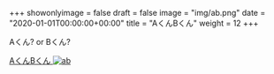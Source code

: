 +++
showonlyimage = false
draft = false
image = "img/ab.png"
date = "2020-01-01T00:00:00+00:00"
title = "AくんBくん"
weight = 12
+++

Aくん? or Bくん?

<!--more-->

[AくんBくん
![ab][1]
](https://xiidec.appspot.com/abface.html)


[1]: /img/ab.png
